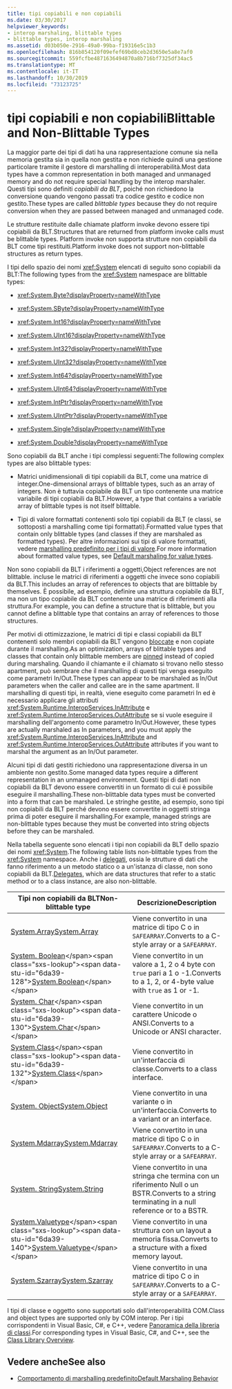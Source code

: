 ```yaml
---
title: tipi copiabili e non copiabili
ms.date: 03/30/2017
helpviewer_keywords:
- interop marshaling, blittable types
- blittable types, interop marshaling
ms.assetid: d03b050e-2916-49a0-99ba-f19316e5c1b3
ms.openlocfilehash: 816b854120f09efef69bd8ceb2d3650e5a8e7af0
ms.sourcegitcommit: 559fcfbe4871636494870a8b716bf7325df34ac5
ms.translationtype: MT
ms.contentlocale: it-IT
ms.lasthandoff: 10/30/2019
ms.locfileid: "73123725"
---
```

# <a name="blittable-and-non-blittable-types"></a><span data-ttu-id="6da39-102">tipi copiabili e non copiabili</span><span class="sxs-lookup"><span data-stu-id="6da39-102">Blittable and Non-Blittable Types</span></span>
<span data-ttu-id="6da39-103">La maggior parte dei tipi di dati ha una rappresentazione comune sia nella memoria gestita sia in quella non gestita e non richiede quindi una gestione particolare tramite il gestore di marshalling di interoperabilità.</span><span class="sxs-lookup"><span data-stu-id="6da39-103">Most data types have a common representation in both managed and unmanaged memory and do not require special handling by the interop marshaler.</span></span> <span data-ttu-id="6da39-104">Questi tipi sono definiti *copiabili da BLT*, poiché non richiedono la conversione quando vengono passati tra codice gestito e codice non gestito.</span><span class="sxs-lookup"><span data-stu-id="6da39-104">These types are called *blittable types* because they do not require conversion when they are passed between managed and unmanaged code.</span></span>  
  
 <span data-ttu-id="6da39-105">Le strutture restituite dalle chiamate platform invoke devono essere tipi copiabili da BLT.</span><span class="sxs-lookup"><span data-stu-id="6da39-105">Structures that are returned from platform invoke calls must be blittable types.</span></span> <span data-ttu-id="6da39-106">Platform invoke non supporta strutture non copiabili da BLT come tipi restituiti.</span><span class="sxs-lookup"><span data-stu-id="6da39-106">Platform invoke does not support non-blittable structures as return types.</span></span>  
  
 <span data-ttu-id="6da39-107">I tipi dello spazio dei nomi <xref:System> elencati di seguito sono copiabili da BLT:</span><span class="sxs-lookup"><span data-stu-id="6da39-107">The following types from the <xref:System> namespace are blittable types:</span></span>  
  
- <xref:System.Byte?displayProperty=nameWithType>  
  
- <xref:System.SByte?displayProperty=nameWithType>  
  
- <xref:System.Int16?displayProperty=nameWithType>  
  
- <xref:System.UInt16?displayProperty=nameWithType>  
  
- <xref:System.Int32?displayProperty=nameWithType>  
  
- <xref:System.UInt32?displayProperty=nameWithType>  
  
- <xref:System.Int64?displayProperty=nameWithType>  
  
- <xref:System.UInt64?displayProperty=nameWithType>  
  
- <xref:System.IntPtr?displayProperty=nameWithType>  
  
- <xref:System.UIntPtr?displayProperty=nameWithType>  
  
- <xref:System.Single?displayProperty=nameWithType>  
  
- <xref:System.Double?displayProperty=nameWithType>  
  
 <span data-ttu-id="6da39-108">Sono copiabili da BLT anche i tipi complessi seguenti:</span><span class="sxs-lookup"><span data-stu-id="6da39-108">The following complex types are also blittable types:</span></span>  
  
- <span data-ttu-id="6da39-109">Matrici unidimensionali di tipi copiabili da BLT, come una matrice di integer.</span><span class="sxs-lookup"><span data-stu-id="6da39-109">One-dimensional arrays of blittable types, such as an array of integers.</span></span> <span data-ttu-id="6da39-110">Non è tuttavia copiabile da BLT un tipo contenente una matrice variabile di tipi copiabili da BLT.</span><span class="sxs-lookup"><span data-stu-id="6da39-110">However, a type that contains a variable array of blittable types is not itself blittable.</span></span>  
  
- <span data-ttu-id="6da39-111">Tipi di valore formattati contenenti solo tipi copiabili da BLT (e classi, se sottoposti a marshalling come tipi formattati).</span><span class="sxs-lookup"><span data-stu-id="6da39-111">Formatted value types that contain only blittable types (and classes if they are marshaled as formatted types).</span></span> <span data-ttu-id="6da39-112">Per altre informazioni sui tipi di valore formattati, vedere [marshalling predefinito per i tipi di valore](default-marshaling-behavior.md#default-marshaling-for-value-types).</span><span class="sxs-lookup"><span data-stu-id="6da39-112">For more information about formatted value types, see [Default marshaling for value types](default-marshaling-behavior.md#default-marshaling-for-value-types).</span></span>  
  
 <span data-ttu-id="6da39-113">Non sono copiabili da BLT i riferimenti a oggetti,</span><span class="sxs-lookup"><span data-stu-id="6da39-113">Object references are not blittable.</span></span> <span data-ttu-id="6da39-114">incluse le matrici di riferimenti a oggetti che invece sono copiabili da BLT.</span><span class="sxs-lookup"><span data-stu-id="6da39-114">This includes an array of references to objects that are blittable by themselves.</span></span> <span data-ttu-id="6da39-115">È possibile, ad esempio, definire una struttura copiabile da BLT, ma non un tipo copiabile da BLT contenente una matrice di riferimenti alla struttura.</span><span class="sxs-lookup"><span data-stu-id="6da39-115">For example, you can define a structure that is blittable, but you cannot define a blittable type that contains an array of references to those structures.</span></span>  
  
 <span data-ttu-id="6da39-116">Per motivi di ottimizzazione, le matrici di tipi e classi copiabili da BLT contenenti solo membri copiabili da BLT vengono [bloccate](copying-and-pinning.md) e non copiate durante il marshalling.</span><span class="sxs-lookup"><span data-stu-id="6da39-116">As an optimization, arrays of blittable types and classes that contain only blittable members are [pinned](copying-and-pinning.md) instead of copied during marshaling.</span></span> <span data-ttu-id="6da39-117">Quando il chiamante e il chiamato si trovano nello stesso apartment, può sembrare che il marshalling di questi tipi venga eseguito come parametri In/Out.</span><span class="sxs-lookup"><span data-stu-id="6da39-117">These types can appear to be marshaled as In/Out parameters when the caller and callee are in the same apartment.</span></span> <span data-ttu-id="6da39-118">Il marshalling di questi tipi, in realtà, viene eseguito come parametri In ed è necessario applicare gli attributi <xref:System.Runtime.InteropServices.InAttribute> e <xref:System.Runtime.InteropServices.OutAttribute> se si vuole eseguire il marshalling dell'argomento come parametro In/Out.</span><span class="sxs-lookup"><span data-stu-id="6da39-118">However, these types are actually marshaled as In parameters, and you must apply the <xref:System.Runtime.InteropServices.InAttribute> and <xref:System.Runtime.InteropServices.OutAttribute> attributes if you want to marshal the argument as an In/Out parameter.</span></span>  
  
 <span data-ttu-id="6da39-119">Alcuni tipi di dati gestiti richiedono una rappresentazione diversa in un ambiente non gestito.</span><span class="sxs-lookup"><span data-stu-id="6da39-119">Some managed data types require a different representation in an unmanaged environment.</span></span> <span data-ttu-id="6da39-120">Questi tipi di dati non copiabili da BLT devono essere convertiti in un formato di cui è possibile eseguire il marshalling.</span><span class="sxs-lookup"><span data-stu-id="6da39-120">These non-blittable data types must be converted into a form that can be marshaled.</span></span> <span data-ttu-id="6da39-121">Le stringhe gestite, ad esempio, sono tipi non copiabili da BLT perché devono essere convertite in oggetti stringa prima di poter eseguire il marshalling.</span><span class="sxs-lookup"><span data-stu-id="6da39-121">For example, managed strings are non-blittable types because they must be converted into string objects before they can be marshaled.</span></span>  
  
 <span data-ttu-id="6da39-122">Nella tabella seguente sono elencati i tipi non copiabili da BLT dello spazio dei nomi <xref:System>.</span><span class="sxs-lookup"><span data-stu-id="6da39-122">The following table lists non-blittable types from the <xref:System> namespace.</span></span> <span data-ttu-id="6da39-123">Anche i [delegati](default-marshaling-behavior.md#default-marshaling-for-delegates), ossia le strutture di dati che fanno riferimento a un metodo statico o a un'istanza di classe, non sono copiabili da BLT.</span><span class="sxs-lookup"><span data-stu-id="6da39-123">[Delegates](default-marshaling-behavior.md#default-marshaling-for-delegates), which are data structures that refer to a static method or to a class instance, are also non-blittable.</span></span>  
  
|<span data-ttu-id="6da39-124">Tipi non copiabili da BLT</span><span class="sxs-lookup"><span data-stu-id="6da39-124">Non-blittable type</span></span>|<span data-ttu-id="6da39-125">Descrizione</span><span class="sxs-lookup"><span data-stu-id="6da39-125">Description</span></span>|  
|-------------------------|-----------------|  
|[<span data-ttu-id="6da39-126">System.Array</span><span class="sxs-lookup"><span data-stu-id="6da39-126">System.Array</span></span>](default-marshaling-for-arrays.md)|<span data-ttu-id="6da39-127">Viene convertito in una matrice di tipo C o in `SAFEARRAY`.</span><span class="sxs-lookup"><span data-stu-id="6da39-127">Converts to a C-style array or a `SAFEARRAY`.</span></span>|  
|<span data-ttu-id="6da39-128">[System. Boolean](https://docs.microsoft.com/previous-versions/dotnet/netframework-4.0/t2t3725f(v=vs.100))</span><span class="sxs-lookup"><span data-stu-id="6da39-128">[System.Boolean](https://docs.microsoft.com/previous-versions/dotnet/netframework-4.0/t2t3725f(v=vs.100))</span></span>|<span data-ttu-id="6da39-129">Viene convertito in un valore a 1, 2 o 4 byte con `true` pari a 1 o -1.</span><span class="sxs-lookup"><span data-stu-id="6da39-129">Converts to a 1, 2, or 4-byte value with `true` as 1 or -1.</span></span>|  
|<span data-ttu-id="6da39-130">[System. Char](https://docs.microsoft.com/previous-versions/dotnet/netframework-4.0/6tyybbf2(v=vs.100))</span><span class="sxs-lookup"><span data-stu-id="6da39-130">[System.Char](https://docs.microsoft.com/previous-versions/dotnet/netframework-4.0/6tyybbf2(v=vs.100))</span></span>|<span data-ttu-id="6da39-131">Viene convertito in un carattere Unicode o ANSI.</span><span class="sxs-lookup"><span data-stu-id="6da39-131">Converts to a Unicode or ANSI character.</span></span>|  
|<span data-ttu-id="6da39-132">[System.Class](https://docs.microsoft.com/previous-versions/dotnet/netframework-4.0/s0968xy8(v=vs.100))</span><span class="sxs-lookup"><span data-stu-id="6da39-132">[System.Class](https://docs.microsoft.com/previous-versions/dotnet/netframework-4.0/s0968xy8(v=vs.100))</span></span>|<span data-ttu-id="6da39-133">Viene convertito in un'interfaccia di classe.</span><span class="sxs-lookup"><span data-stu-id="6da39-133">Converts to a class interface.</span></span>|  
|[<span data-ttu-id="6da39-134">System. Object</span><span class="sxs-lookup"><span data-stu-id="6da39-134">System.Object</span></span>](default-marshaling-for-objects.md)|<span data-ttu-id="6da39-135">Viene convertito in una variante o in un'interfaccia.</span><span class="sxs-lookup"><span data-stu-id="6da39-135">Converts to a variant or an interface.</span></span>|  
|[<span data-ttu-id="6da39-136">System.Mdarray</span><span class="sxs-lookup"><span data-stu-id="6da39-136">System.Mdarray</span></span>](default-marshaling-for-arrays.md)|<span data-ttu-id="6da39-137">Viene convertito in una matrice di tipo C o in `SAFEARRAY`.</span><span class="sxs-lookup"><span data-stu-id="6da39-137">Converts to a C-style array or a `SAFEARRAY`.</span></span>|  
|[<span data-ttu-id="6da39-138">System. String</span><span class="sxs-lookup"><span data-stu-id="6da39-138">System.String</span></span>](default-marshaling-for-strings.md)|<span data-ttu-id="6da39-139">Viene convertito in una stringa che termina con un riferimento Null o un BSTR.</span><span class="sxs-lookup"><span data-stu-id="6da39-139">Converts to a string terminating in a null reference or to a BSTR.</span></span>|  
|<span data-ttu-id="6da39-140">[System.Valuetype](https://docs.microsoft.com/previous-versions/dotnet/netframework-4.0/0t2cwe11(v=vs.100))</span><span class="sxs-lookup"><span data-stu-id="6da39-140">[System.Valuetype](https://docs.microsoft.com/previous-versions/dotnet/netframework-4.0/0t2cwe11(v=vs.100))</span></span>|<span data-ttu-id="6da39-141">Viene convertito in una struttura con un layout a memoria fissa.</span><span class="sxs-lookup"><span data-stu-id="6da39-141">Converts to a structure with a fixed memory layout.</span></span>|  
|[<span data-ttu-id="6da39-142">System.Szarray</span><span class="sxs-lookup"><span data-stu-id="6da39-142">System.Szarray</span></span>](default-marshaling-for-arrays.md)|<span data-ttu-id="6da39-143">Viene convertito in una matrice di tipo C o in `SAFEARRAY`.</span><span class="sxs-lookup"><span data-stu-id="6da39-143">Converts to a C-style array or a `SAFEARRAY`.</span></span>|  
  
 <span data-ttu-id="6da39-144">I tipi di classe e oggetto sono supportati solo dall'interoperabilità COM.</span><span class="sxs-lookup"><span data-stu-id="6da39-144">Class and object types are supported only by COM interop.</span></span> <span data-ttu-id="6da39-145">Per i tipi corrispondenti in Visual Basic, C#, e C++, vedere [Panoramica della libreria di classi](../../standard/class-library-overview.md).</span><span class="sxs-lookup"><span data-stu-id="6da39-145">For corresponding types in Visual Basic, C#, and C++, see the [Class Library Overview](../../standard/class-library-overview.md).</span></span>  
  
## <a name="see-also"></a><span data-ttu-id="6da39-146">Vedere anche</span><span class="sxs-lookup"><span data-stu-id="6da39-146">See also</span></span>

- [<span data-ttu-id="6da39-147">Comportamento di marshalling predefinito</span><span class="sxs-lookup"><span data-stu-id="6da39-147">Default Marshaling Behavior</span></span>](default-marshaling-behavior.md)
